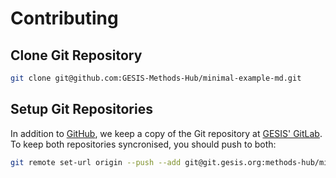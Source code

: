 # Contributing

## Clone Git Repository

```bash
git clone git@github.com:GESIS-Methods-Hub/minimal-example-md.git
```

## Setup Git Repositories

In addition to [GitHub](https://github.com/), we keep a copy of the Git repository at [GESIS' GitLab](https://git.gesis.org/). To keep both repositories syncronised, you should push to both:

```bash
git remote set-url origin --push --add git@git.gesis.org:methods-hub/minimal-example-md.git
```